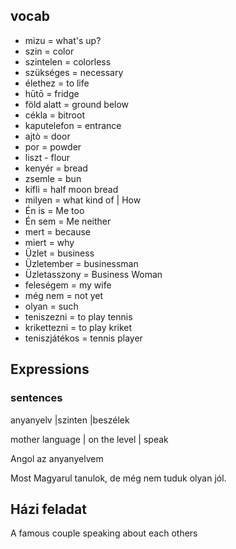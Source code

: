 ## vocab

- mizu = what's up?
- szin = color
- szintelen = colorless
- szükséges = necessary
- élethez = to life
- hūtō = fridge
- föld alatt = ground below
- cékla = bitroot
- kaputelefon = entrance 
- ajtò = door
- por = powder
- liszt - flour
- kenyér = bread
- zsemle = bun
- kifli = half moon bread
- milyen = what kind of | How
- Én is = Me too
- Én sem = Me neither
- mert = because
- miert = why
- Üzlet = business
- Üzletember = businessman
- Üzletasszony = Business Woman
- feleségem = my wife
- még nem = not yet
- olyan = such
- teniszezni = to play tennis
- krikettezni = to play kriket
- teniszjátékos = tennis player


## Expressions

### sentences

anyanyelv |szinten |beszélek

mother language | on the level | speak

Angol az anyanyelvem

Most Magyarul tanulok, de még nem tuduk olyan jól.

## Házi feladat
A famous couple speaking about each others
